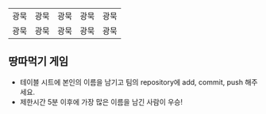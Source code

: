 <table>
      <tbody>
        <tr>
          <td>광묵</td>
          <td>광묵</td>
          <td>광묵</td>
          <td>광묵</td>
          <td>광묵</td>
        </tr>
        <tr>
          <td>광묵</td>
          <td>광묵</td>
          <td>광묵</td>
          <td>광묵</td>
          <td>광묵</td>
        </tr>
      </tbody>
</table>

## 땅따먹기 게임

- 테이블 시트에 본인의 이름을 남기고 팀의 repository에 add, commit, push 해주세요.
- 제한시간 5분 이후에 가장 많은 이름을 남긴 사람이 우승!

